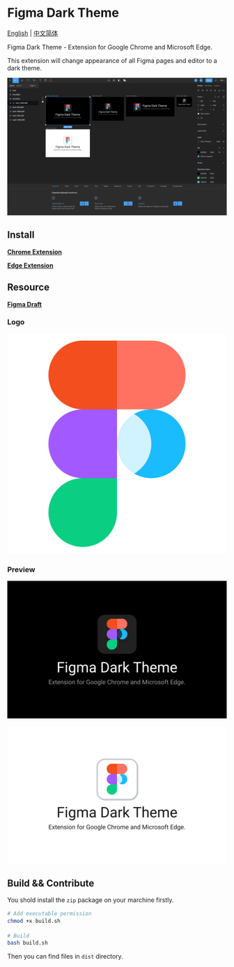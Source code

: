 # Figma Dark Theme

[English](./README.md) | [中文简体](./README.zh.md)

Figma Dark Theme - Extension for Google Chrome and Microsoft Edge.

This extension will change appearance of all Figma pages and editor to a dark theme.

![Preview-1280_800](./assets/Preview-1280_800.png)

## Install

**[Chrome Extension]()**

**[Edge Extension](https://microsoftedge.microsoft.com/addons/detail/figma-dark-theme/pniljokeankpoomopaaekblacciihnpp)**

## Resource

**[Figma Draft](https://www.figma.com/community/file/921577254332071556/Figma-Dark-Theme)**

### Logo

![logo](./assets/logo512.png)

### Preview

![Dark-1080_960](./assets/Dark-1280_800.png)

![Light-1080_960](./assets/Light-1280_800.png)

## Build && Contribute

You shold install the `zip` package on your marchine firstly.

```bash
# Add executable permission
chmod +x build.sh

# Build
bash build.sh
```

Then you can find files in `dist` directory.
